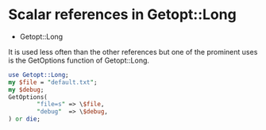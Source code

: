 # Scalar references in Getopt::Long

* Getopt::Long



It is used less often than the other references but one of the prominent
uses is the GetOptions function of Getopt::Long.



```perl
use Getopt::Long;
my $file = "default.txt";
my $debug;
GetOptions(
        "file=s" => \$file,
        "debug"  => \$debug,
) or die;
```


